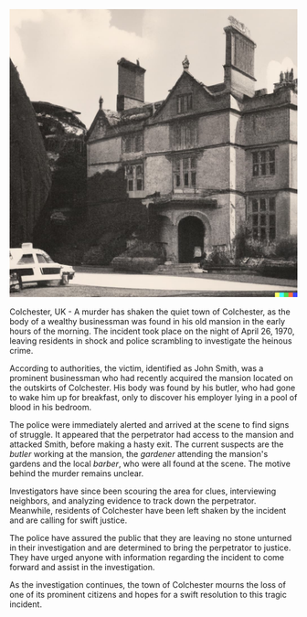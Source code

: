 ![Image of the Mansion](./image.jpg)

Colchester, UK - A murder has shaken the quiet town of Colchester, as the body of a wealthy businessman was found in his old mansion in the early hours of the morning. The incident took place on the night of April 26, 1970, leaving residents in shock and police scrambling to investigate the heinous crime.

According to authorities, the victim, identified as John Smith, was a prominent businessman who had recently acquired the mansion located on the outskirts of Colchester. His body was found by his butler, who had gone to wake him up for breakfast, only to discover his employer lying in a pool of blood in his bedroom.

The police were immediately alerted and arrived at the scene to find signs of struggle. It appeared that the perpetrator had access to the mansion and attacked Smith, before making a hasty exit. The current suspects are the *butler* working at the mansion, the *gardener* attending the mansion's gardens and the local *barber*, who were all found at the scene. The motive behind the murder remains unclear.

Investigators have since been scouring the area for clues, interviewing neighbors, and analyzing evidence to track down the perpetrator. Meanwhile, residents of Colchester have been left shaken by the incident and are calling for swift justice.

The police have assured the public that they are leaving no stone unturned in their investigation and are determined to bring the perpetrator to justice. They have urged anyone with information regarding the incident to come forward and assist in the investigation.

As the investigation continues, the town of Colchester mourns the loss of one of its prominent citizens and hopes for a swift resolution to this tragic incident.